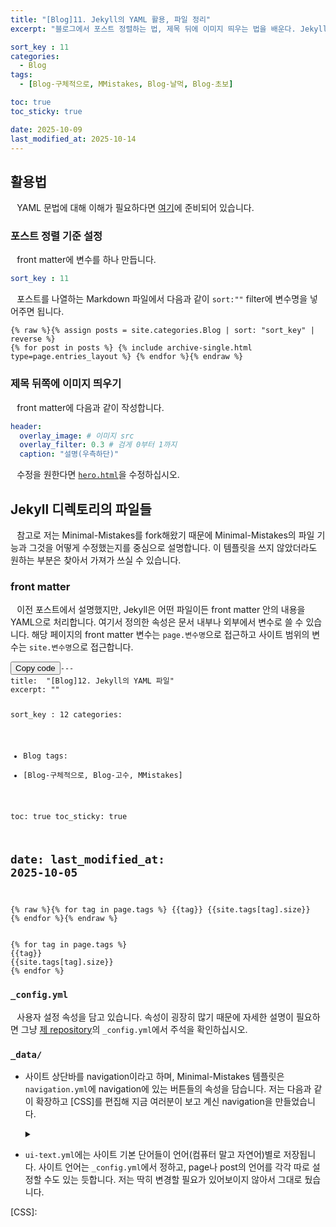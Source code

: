 ```yaml
---
title: "[Blog]11. Jekyll의 YAML 활용, 파일 정리"
excerpt: "블로그에서 포스트 정렬하는 법, 제목 뒤에 이미지 띄우는 법을 배운다. Jekyll 디렉토리 구조의 머릿말(front matter), config.yml, data/에 대해 구체적으로 배우고 이 블로그에서 수정된 내용을 알아본다."

sort_key : 11
categories:
  - Blog
tags:
  - [Blog-구체적으로, MMistakes, Blog-날먹, Blog-초보]

toc: true
toc_sticky: true

date: 2025-10-09
last_modified_at: 2025-10-14
---
```

## 활용법
⠀YAML 문법에 대해 이해가 필요하다면 [여기](/blog/blog-5-newbie-yaml/)에 준비되어 있습니다.
### 포스트 정렬 기준 설정
⠀front matter에 변수를 하나 만듭니다.
```yml
sort_key : 11
```
⠀포스트를 나열하는 Markdown 파일에서 다음과 같이 `sort:""` filter에 변수명을 넣어주면 됩니다.
```liquid
{% raw %}{% assign posts = site.categories.Blog | sort: "sort_key" | reverse %}
{% for post in posts %} {% include archive-single.html type=page.entries_layout %} {% endfor %}{% endraw %}
```

### 제목 뒤쪽에 이미지 띄우기
⠀front matter에 다음과 같이 작성합니다.
```yml
header:
  overlay_image: # 이미지 src
  overlay_filter: 0.3 # 검게 0부터 1까지
  caption: "설명(우측하단)"
```
⠀수정을 원한다면 [`hero.html`](/blog/blog-10-html-file/#page__herohtml)을 수정하십시오.

## Jekyll 디렉토리의 파일들
⠀참고로 저는 Minimal-Mistakes를 fork해왔기 때문에 Minimal-Mistakes의 파일 기능과 그것을 어떻게 수정했는지를 중심으로 설명합니다. 이 템플릿을 쓰지 않았더라도 원하는 부분은 찾아서 가져가 쓰실 수 있습니다.
### front matter
⠀이전 포스트에서 설명했지만, Jekyll은 어떤 파일이든 front matter 안의 내용을 YAML으로 처리합니다. 여기서 정의한 속성은 문서 내부나 외부에서 변수로 쓸 수 있습니다. 해당 페이지의 front matter 변수는 `page.변수명`으로 접근하고 사이트 범위의 변수는 `site.변수명`으로 접근합니다.

<div class="language-markdown highlighter-rouge"><div class="highlight"><pre class="highlight"><button title="Copy to clipboard" class="clipboard-copy-button"><span class="sr-only">Copy code</span><i class="far fa-fw fa-copy"></i><i class="fas fa-fw fa-check copied"></i></button><code>---
title:  "[Blog]12. Jekyll의 YAML 파일"
excerpt: ""

sort_key : 12
categories:
  - Blog
tags:
  - [Blog-구체적으로, Blog-고수, MMistakes]

toc: true
toc_sticky: true

date:
last_modified_at: 2025-10-05
---
{% raw %}{% for tag in page.tags %}
{{tag}}
{{site.tags[tag].size}}
{% endfor %}{% endraw %}
</code></pre></div></div>

```
{% for tag in page.tags %}
{{tag}}
{{site.tags[tag].size}}
{% endfor %}
```
### `_config.yml`
⠀사용자 설정 속성을 담고 있습니다. 속성이 굉장히 많기 때문에 자세한 설명이 필요하면 그냥 [제 repository](https://github.com/RaphaelShine/RaphaelShine.github.io)의 `_config.yml`에서 주석을 확인하십시오.
### `_data/`
- 사이트 상단바를 navigation이라고 하며, Minimal-Mistakes 템플릿은 `navigation.yml`에 navigation에 있는 버튼들의 속성을 담습니다. 저는 다음과 같이 확장하고 [CSS]를 편집해 지금 여러분이 보고 계신 navigation을 만들었습니다. 
  <details><summary></summary>
  <div markdown="1">

  ```yml
  main:
    - title: "개발"
      name: "development"
      url: /development/
      children:
        - title: "유니티"
          name: "Unity"
          url: /development/unity/
        - title: "C#"
          name: "Csharp"
          url: /development/csharp/
        - title: "C"
          name: "C"
          url: /development/c/
    - title: "문학"
      name: "literature"
      url: /literature/
      children:
        - title: "시 창작"
          name: "Writing Poem"
          url: /literature/writing-poem/
        - title: "시 공유"
          name: "Sharing Poem"
          url: /literature/sharing-poem/
    - title: "언어"
      name: "language"
      url: /language/
      children:
        - title: "수어"
          name: "Korean Handsign"
          url: /language/korean-handsign/
    - title: "기타"
      name: "etc"
      url: /etc/
      children:
        - title: "블로그"
          name: "Blog"
          url: /etc/blog/
  ```
  </div></details>

- `ui-text.yml`에는 사이트 기본 단어들이 언어(컴퓨터 말고 자연어)별로 저장됩니다. 사이트 언어는 `_config.yml`에서 정하고, page나 post의 언어를 각각 따로 설정할 수도 있는 듯합니다. 저는 딱히 변경할 필요가 있어보이지 않아서 그대로 뒀습니다.


[CSS]: